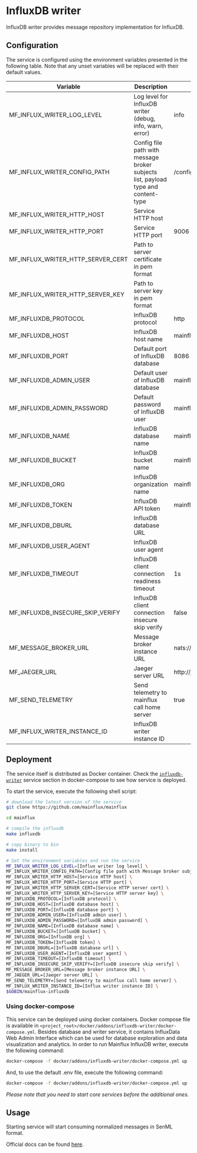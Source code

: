 # InfluxDB writer

InfluxDB writer provides message repository implementation for InfluxDB.

## Configuration

The service is configured using the environment variables presented in the
following table. Note that any unset variables will be replaced with their
default values.

| Variable                          | Description                                                                       | Default                        |
| --------------------------------- | --------------------------------------------------------------------------------- | ------------------------------ |
| MF_INFLUX_WRITER_LOG_LEVEL        | Log level for InfluxDB writer (debug, info, warn, error)                          | info                           |
| MF_INFLUX_WRITER_CONFIG_PATH      | Config file path with message broker subjects list, payload type and content-type | /configs.toml                  |
| MF_INFLUX_WRITER_HTTP_HOST        | Service HTTP host                                                                 |                                |
| MF_INFLUX_WRITER_HTTP_PORT        | Service HTTP port                                                                 | 9006                           |
| MF_INFLUX_WRITER_HTTP_SERVER_CERT | Path to server certificate in pem format                                          |                                |
| MF_INFLUX_WRITER_HTTP_SERVER_KEY  | Path to server key in pem format                                                  |                                |
| MF_INFLUXDB_PROTOCOL              | InfluxDB protocol                                                                 | http                           |
| MF_INFLUXDB_HOST                  | InfluxDB host name                                                                | mainflux-influxdb              |
| MF_INFLUXDB_PORT                  | Default port of InfluxDB database                                                 | 8086                           |
| MF_INFLUXDB_ADMIN_USER            | Default user of InfluxDB database                                                 | mainflux                       |
| MF_INFLUXDB_ADMIN_PASSWORD        | Default password of InfluxDB user                                                 | mainflux                       |
| MF_INFLUXDB_NAME                  | InfluxDB database name                                                            | mainflux                       |
| MF_INFLUXDB_BUCKET                | InfluxDB bucket name                                                              | mainflux-bucket                |
| MF_INFLUXDB_ORG                   | InfluxDB organization name                                                        | mainflux                       |
| MF_INFLUXDB_TOKEN                 | InfluxDB API token                                                                | mainflux-token                 |
| MF_INFLUXDB_DBURL                 | InfluxDB database URL                                                             |                                |
| MF_INFLUXDB_USER_AGENT            | InfluxDB user agent                                                               |                                |
| MF_INFLUXDB_TIMEOUT               | InfluxDB client connection readiness timeout                                      | 1s                             |
| MF_INFLUXDB_INSECURE_SKIP_VERIFY  | InfluxDB client connection insecure skip verify                                   | false                          |
| MF_MESSAGE_BROKER_URL             | Message broker instance URL                                                       | nats://localhost:4222          |
| MF_JAEGER_URL                     | Jaeger server URL                                                                 | http://jaeger:14268/api/traces |
| MF_SEND_TELEMETRY                 | Send telemetry to mainflux call home server                                       | true                           |
| MF_INFLUX_WRITER_INSTANCE_ID      | InfluxDB writer instance ID                                                       |                                |

## Deployment

The service itself is distributed as Docker container. Check the [`influxdb-writer`](https://github.com/mainflux/mainflux/blob/master/docker/addons/influxdb-writer/docker-compose.yml#L35-L58) service section in docker-compose to see how service is deployed.

To start the service, execute the following shell script:

```bash
# download the latest version of the service
git clone https://github.com/mainflux/mainflux

cd mainflux

# compile the influxdb
make influxdb

# copy binary to bin
make install

# Set the environment variables and run the service
MF_INFLUX_WRITER_LOG_LEVEL=[Influx writer log level] \
MF_INFLUX_WRITER_CONFIG_PATH=[Config file path with Message broker subjects list, payload type and content-type] \
MF_INFLUX_WRITER_HTTP_HOST=[Service HTTP host] \
MF_INFLUX_WRITER_HTTP_PORT=[Service HTTP port] \
MF_INFLUX_WRITER_HTTP_SERVER_CERT=[Service HTTP server cert] \
MF_INFLUX_WRITER_HTTP_SERVER_KEY=[Service HTTP server key] \
MF_INFLUXDB_PROTOCOL=[InfluxDB protocol] \
MF_INFLUXDB_HOST=[InfluxDB database host] \
MF_INFLUXDB_PORT=[InfluxDB database port] \
MF_INFLUXDB_ADMIN_USER=[InfluxDB admin user] \
MF_INFLUXDB_ADMIN_PASSWORD=[InfluxDB admin password] \
MF_INFLUXDB_NAME=[InfluxDB database name] \
MF_INFLUXDB_BUCKET=[InfluxDB bucket] \
MF_INFLUXDB_ORG=[InfluxDB org] \
MF_INFLUXDB_TOKEN=[InfluxDB token] \
MF_INFLUXDB_DBURL=[InfluxDB database url] \
MF_INFLUXDB_USER_AGENT=[InfluxDB user agent] \
MF_INFLUXDB_TIMEOUT=[InfluxDB timeout] \
MF_INFLUXDB_INSECURE_SKIP_VERIFY=[InfluxDB insecure skip verify] \
MF_MESSAGE_BROKER_URL=[Message broker instance URL] \
MF_JAEGER_URL=[Jaeger server URL] \
MF_SEND_TELEMETRY=[Send telemetry to mainflux call home server] \
MF_INFLUX_WRITER_INSTANCE_ID=[Influx writer instance ID] \
$GOBIN/mainflux-influxdb
```

### Using docker-compose

This service can be deployed using docker containers.
Docker compose file is available in `<project_root>/docker/addons/influxdb-writer/docker-compose.yml`. Besides database
and writer service, it contains InfluxData Web Admin Interface which can be used for database
exploration and data visualization and analytics. In order to run Mainflux InfluxDB writer, execute the following command:

```bash
docker-compose -f docker/addons/influxdb-writer/docker-compose.yml up -d
```

And, to use the default .env file, execute the following command:

```bash
docker-compose -f docker/addons/influxdb-writer/docker-compose.yml up --env-file docker/.env -d
```

_Please note that you need to start core services before the additional ones._

## Usage

Starting service will start consuming normalized messages in SenML format.

Official docs can be found [here](https://docs.mainflux.io).
